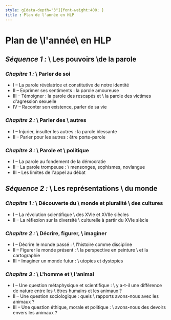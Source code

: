```yaml
---
style: g[data-depth="3"]{font-weight:400; }
title : Plan de l'année en HLP
---
```


# Plan de \\l'année\\ en HLP

## *Séquence 1 :* \\ Les pouvoirs \\de la parole

### *Chapitre 1 :* \\ Parler de soi

- I – La parole révélatrice et constitutive de notre identité
- II – Exprimer ses sentiments : la parole amoureuse
- III – Témoigner : la parole des rescapés et \\ la parole des victimes d'agression sexuelle
- IV – Raconter son existence, parler de sa vie


### *Chapitre 2 :* \\ Parler des \\ autres

- I – Injurier, insulter les autres : la parole blessante
- II – Parler pour les autres : être porte-parole

### *Chapitre 3 :* \\ Parole et \\ politique

- I – La parole au fondement de la démocratie
- II – La parole trompeuse : \\ mensonges, sophismes, novlangue
- III – Les limites de l'appel au débat

## *Séquence 2 :* \\ Les représentations \\ du monde

### *Chapitre 1 :* \\ Découverte du \\ monde et pluralité \\ des cultures

- I – La révolution scientifique \\ des XVIe et XVIIe siècles
- II – La réflexion sur la diversité \\ culturelle à partir du XVIe siècle

### *Chapitre 2 :* \\ Décrire, figurer, \\ imaginer

- I – Décrire le monde passé : \\ l'histoire comme discipline
- II – Figurer le monde présent : \\ la perspective en peinture \\ et la cartographie
- III – Imaginer un monde futur : \\ utopies et dystopies

### *Chapitre 3 :* \\ L'homme et \\ l'animal

- I – Une question métaphysique et scientifique : \\ y a-t-il une différence de nature entre les \\ êtres humains et les animaux ?
- II – Une question sociologique : quels \\ rapports avons-nous avec les animaux ?
- III – Une question éthique, morale et politique : \\ avons-nous des devoirs envers les animaux ?
